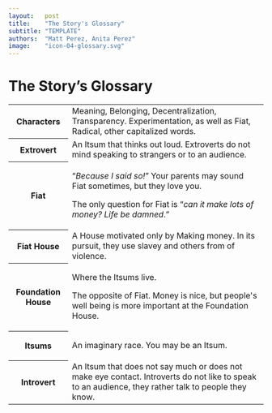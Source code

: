 ```yaml
---
layout:   post
title:    "The Story's Glossary"
subtitle: "TEMPLATE"
authors:  "Matt Perez, Anita Perez"
image:    "icon-04-glossary.svg"
---
```


<div style='display:none; '>
 <p>The Story&rsquo;s Glossary.</p>
</div>

<h1>The Story&rsquo;s Glossary</h1>
 <div class='_center'>
  <table class='_h2table'>
   <tr>
    <th>
     Characters
    </th>
    <td>
     Meaning, Belonging, Decentralization, Transparency. Experimentation, as well as Fiat, Radical, other capitalized words.
    </td>
   </tr>

   <tr>
    <th>
     Extrovert
    </th>
    <td>
     An Itsum that thinks out loud. Extroverts do not mind speaking to strangers or to an audience.
    </td>
   </tr>

   <tr>
    <th>
     Fiat
    </th>
    <td>
     <p>&ldquo;<em>Because I said so!</em>&rdquo; Your parents may sound Fiat sometimes, but they love you.</p>
     <p>The only question for Fiat is &ldquo;<em>can it make lots of money? Life be damned</em>.&rdquo;</p>
    </td>
   </tr>

   <tr>
    <th>
     Fiat House
    </th>
    <td>
     A House motivated only by Making money. In its pursuit, they use slavey and others from of violence. 
    </td>
   </tr>

   <tr>
    <th>
     Foundation House
    </th>
    <td>
     <p>Where the Itsums live.</p>
     <p>The opposite of Fiat. Money is nice, but people's well being is more important at the Foundation House.</p>
    </td>
   </tr>

   <tr>
    <th>
     Itsums
    </th>
    <td>
     <p>An imaginary race. You may be an Itsum.</p>
    </td>
   </tr>

   <tr>
    <th>
     Introvert
    </th>
    <td>
     An Itsum that does not say much or does not make eye contact. Introverts do not like to speak to an audience, they rather talk to people they know.
    </td>
   </tr>

  </table>
 </div>
